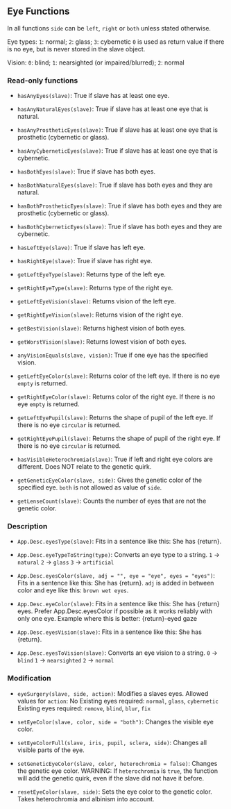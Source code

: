 ## Eye Functions

In all functions `side` can be `left`, `right` or `both` unless stated otherwise.

Eye types: `1`: normal; `2`: glass; `3`: cybernetic
`0` is used as return value if there is no eye, but is never stored in the slave object.

Vision: `0`: blind; `1`: nearsighted (or impaired/blurred); `2`: normal

### Read-only functions

* `hasAnyEyes(slave)`:
    True if slave has at least one eye.

* `hasAnyNaturalEyes(slave)`:
    True if slave has at least one eye that is natural.

* `hasAnyProstheticEyes(slave)`:
    True if slave has at least one eye that is prosthetic (cybernetic or glass).

* `hasAnyCyberneticEyes(slave)`:
    True if slave has at least one eye that is cybernetic.

* `hasBothEyes(slave)`:
    True if slave has both eyes.

* `hasBothNaturalEyes(slave)`:
    True if slave has both eyes and they are natural.

* `hasBothProstheticEyes(slave)`:
    True if slave has both eyes and they are prosthetic (cybernetic or glass).

* `hasBothCyberneticEyes(slave)`:
    True if slave has both eyes and they are cybernetic.

* `hasLeftEye(slave)`:
    True if slave has left eye.

* `hasRightEye(slave)`:
    True if slave has right eye.

* `getLeftEyeType(slave)`:
    Returns type of the left eye.

* `getRightEyeType(slave)`:
    Returns type of the right eye.

* `getLeftEyeVision(slave)`:
    Returns vision of the left eye.

* `getRightEyeVision(slave)`:
    Returns vision of the right eye.

* `getBestVision(slave)`:
    Returns highest vision of both eyes.

* `getWorstVision(slave)`:
    Returns lowest vision of both eyes.

* `anyVisionEquals(slave, vision)`:
    True if one eye has the specified vision.

* `getLeftEyeColor(slave)`:
    Returns color of the left eye. If there is no eye `empty` is returned.

* `getRightEyeColor(slave)`:
    Returns color of the right eye. If there is no eye `empty` is returned.

* `getLeftEyePupil(slave)`:
    Returns the shape of pupil of the left eye. If there is no eye `circular` is returned.

* `getRightEyePupil(slave)`:
    Returns the shape of pupil of the right eye. If there is no eye `circular` is returned.

* `hasVisibleHeterochromia(slave)`:
    True if left and right eye colors are different. Does NOT relate to the genetic quirk.

* `getGeneticEyeColor(slave, side)`:
    Gives the genetic color of the specified eye.
    `both` is not allowed as value of `side`.

* `getLenseCount(slave)`:
    Counts the number of eyes that are not the genetic color.


### Description

* `App.Desc.eyesType(slave)`:
    Fits in a sentence like this: She has {return}.

* `App.Desc.eyeTypeToString(type)`:
    Converts an eye type to a string.
    `1` -> `natural`
    `2` -> `glass`
    `3` -> `artificial`

* `App.Desc.eyesColor(slave, adj = "", eye = "eye", eyes = "eyes")`:
    Fits in a sentence like this: She has {return}.
    `adj` is added in between color and eye like this: `brown wet eyes`.

* `App.Desc.eyeColor(slave)`:
    Fits in a sentence like this: She has {return} eyes.
    Prefer App.Desc.eyesColor if possible as it works reliably with only one eye. Example where this is better: {return}-eyed gaze

* `App.Desc.eyesVision(slave)`:
    Fits in a sentence like this: She has {return}.

* `App.Desc.eyesToVision(slave)`:
    Converts an eye vision to a string.
    `0` -> `blind`
    `1` -> `nearsighted`
    `2` -> `normal`


### Modification

* `eyeSurgery(slave, side, action)`:
    Modifies a slaves eyes.
    Allowed values for `action`:
    No Existing eyes required: `normal`, `glass`, `cybernetic`
    Existing eyes required: `remove`, `blind`, `blur`, `fix`

* `setEyeColor(slave, color, side = "both")`:
    Changes the visible eye color.

* `setEyeColorFull(slave, iris, pupil, sclera, side)`:
    Changes all visible parts of the eye.

* `setGeneticEyeColor(slave, color, heterochromia = false)`:
    Changes the genetic eye color. WARNING: If `heterochromia` is `true`, the function will add the genetic quirk, even if the slave did not have it before.

* `resetEyeColor(slave, side)`:
    Sets the eye color to the genetic color. Takes heterochromia and albinism into account.
